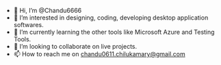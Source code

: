 - 👋 Hi, I’m @Chandu6666
- 👀 I’m interested in designing, coding, developing desktop application softwares.
- 🌱 I’m currently learning the other tools like Microsoft Azure and Testing Tools.
- 💞️ I’m looking to collaborate on live projects. 
- 📫 How to reach me on chandu0611.chilukamary@gmail.com 


<!---
Chandu6666/Chandu6666 is a ✨ special ✨ repository because its `README.md` (this file) appears on your GitHub profile.
You can click the Preview link to take a look at your changes.
--->
